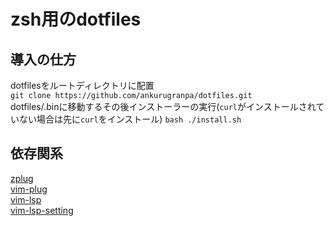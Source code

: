 # zsh用のdotfiles
## 導入の仕方  
dotfilesをルートディレクトリに配置   
`git clone https://github.com/ankurugranpa/dotfiles.git`  
dotfiles/.binに移動するその後インストーラーの実行(`curl`がインストールされていない場合は先に`curl`をインストール)
`bash ./install.sh`  
## 依存関系   
[zplug](https://github.com/zplug/zplug)  
[vim-plug](https://github.com/junegunn/vim-plug)  
[vim-lsp](https://github.com/prabirshrestha/vim-lsp)  
[vim-lsp-setting](https://github.com/mattn/vim-lsp-settings)
